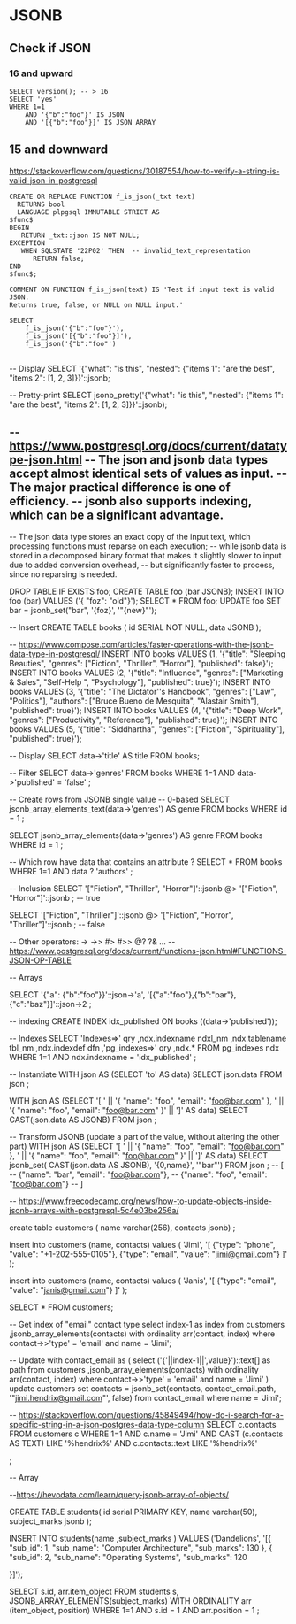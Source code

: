 # JSONB



## Check if JSON

### 16 and upward
```postgresql
SELECT version(); -- > 16
SELECT 'yes'
WHERE 1=1
    AND '{"b":"foo"}' IS JSON
    AND '[{"b":"foo"}]' IS JSON ARRAY
```


## 15 and downward
https://stackoverflow.com/questions/30187554/how-to-verify-a-string-is-valid-json-in-postgresql

```postgresql
CREATE OR REPLACE FUNCTION f_is_json(_txt text)
  RETURNS bool
  LANGUAGE plpgsql IMMUTABLE STRICT AS
$func$
BEGIN
   RETURN _txt::json IS NOT NULL;
EXCEPTION
   WHEN SQLSTATE '22P02' THEN  -- invalid_text_representation
      RETURN false;
END
$func$;

COMMENT ON FUNCTION f_is_json(text) IS 'Test if input text is valid JSON.
Returns true, false, or NULL on NULL input.'
```


```postgresql
SELECT 
    f_is_json('{"b":"foo"}'),
    f_is_json('[{"b":"foo"}]'),
    f_is_json('{"b":"foo"')
```


## 



-- Display
SELECT
       '{"what": "is this", "nested": {"items 1": "are the best", "items 2": [1, 2, 3]}}'::jsonb;


-- Pretty-print
SELECT
       jsonb_pretty('{"what": "is this", "nested": {"items 1": "are the best", "items 2": [1, 2, 3]}}'::jsonb);



-- https://www.postgresql.org/docs/current/datatype-json.html
-- The json and jsonb data types accept almost identical sets of values as input.
-- The major practical difference is one of efficiency.
-- jsonb also supports indexing, which can be a significant advantage.
--
-- The json data type stores an exact copy of the input text, which processing functions must reparse on each execution;
-- while jsonb data is stored in a decomposed binary format that makes it slightly slower to input due to added conversion overhead,
-- but significantly faster to process, since no reparsing is needed.


DROP TABLE IF EXISTS foo;
CREATE TABLE foo (bar JSONB);
INSERT INTO foo (bar) VALUES ('{ "foz": "old"}');
SELECT * FROM foo;
UPDATE foo SET bar = jsonb_set("bar", '{foz}', '"{new}"');

-- Insert
CREATE TABLE books (
  id   SERIAL NOT NULL,
  data JSONB
);

-- https://www.compose.com/articles/faster-operations-with-the-jsonb-data-type-in-postgresql/
INSERT INTO books VALUES (1, '{"title": "Sleeping Beauties", "genres": ["Fiction", "Thriller", "Horror"], "published": false}');
INSERT INTO books VALUES (2, '{"title": "Influence", "genres": ["Marketing & Sales", "Self-Help ", "Psychology"], "published": true}');
INSERT INTO books VALUES (3, '{"title": "The Dictator''s Handbook", "genres": ["Law", "Politics"], "authors": ["Bruce Bueno de Mesquita", "Alastair Smith"], "published": true}');
INSERT INTO books VALUES (4, '{"title": "Deep Work", "genres": ["Productivity", "Reference"], "published": true}');
INSERT INTO books VALUES (5, '{"title": "Siddhartha", "genres": ["Fiction", "Spirituality"], "published": true}');

-- Display
SELECT
    data->'title' AS title
FROM books;

-- Filter
SELECT
   data->'genres'
FROM books
WHERE 1=1
    AND data->'published' = 'false'
;

-- Create rows from JSONB single value
-- 0-based
SELECT
   jsonb_array_elements_text(data->'genres') AS genre
FROM books
WHERE id = 1
;

SELECT
   jsonb_array_elements(data->'genres') AS genre
FROM books
WHERE id = 1
;

-- Which row have data that contains an attribute ?
SELECT *
FROM books
WHERE 1=1
 AND data ? 'authors'
;

-- Inclusion
SELECT '["Fiction", "Thriller", "Horror"]'::jsonb
        @>
       '["Fiction", "Horror"]'::jsonb
;
-- true

SELECT '["Fiction", "Thriller"]'::jsonb
        @>
       '["Fiction", "Horror", "Thriller"]'::jsonb
;
-- false


-- Other operators: -> ->> #> #>> @? ?& ...
-- https://www.postgresql.org/docs/current/functions-json.html#FUNCTIONS-JSON-OP-TABLE

-- Arrays

SELECT
    '{"a": {"b":"foo"}}'::json->'a',
    '[{"a":"foo"},{"b":"bar"},{"c":"baz"}]'::json->2
;


-- indexing
CREATE INDEX
    idx_published
ON books ((data->'published'));

-- Indexes
SELECT
       'Indexes=>' qry
       ,ndx.indexname ndxl_nm
       ,ndx.tablename tbl_nm
       ,ndx.indexdef  dfn
       ,'pg_indexes=>' qry
       ,ndx.*
FROM pg_indexes ndx
WHERE 1=1
    AND ndx.indexname = 'idx_published'
;



-- Instantiate
WITH json AS (SELECT 'to' AS data)
SELECT json.data
FROM json
;

WITH json AS (SELECT '[ ' ||
                     '{ "name": "foo", "email": "foo@bar.com" }, ' ||
                     '{ "name": "foo", "email": "foo@bar.com" }' ||
                     ']' AS data)
SELECT CAST(json.data AS JSONB)
FROM json
;


-- Transform JSONB (update a part of the value, without altering the other part)
WITH json AS (SELECT '[ ' ||
                     '{ "name": "foo", "email": "foo@bar.com" }, ' ||
                     '{ "name": "foo", "email": "foo@bar.com" }' ||
                     ']' AS data)
SELECT
   jsonb_set(
        CAST(json.data AS JSONB),
       '{0,name}',
       '"bar"')
FROM json
;
-- [
-- {"name": "bar", "email": "foo@bar.com"},
-- {"name": "foo", "email": "foo@bar.com"}
-- ]


-- https://www.freecodecamp.org/news/how-to-update-objects-inside-jsonb-arrays-with-postgresql-5c4e03be256a/

create table customers (
    name varchar(256),
    contacts jsonb)
;

insert into customers (name, contacts) values (
  'Jimi',
  '[
    {"type": "phone", "value": "+1-202-555-0105"},
    {"type": "email", "value": "jimi@gmail.com"}
  ]'
);

insert into customers (name, contacts) values (
  'Janis',
  '[
	{"type": "email", "value": "janis@gmail.com"}
   ]'
);

SELECT * FROM customers;


-- Get index of "email" contact type
select index-1 as index
  from customers
      ,jsonb_array_elements(contacts) with ordinality arr(contact, index)
 where contact->>'type' = 'email'
   and name = 'Jimi';


-- Update
with contact_email as (
  select ('{'||index-1||',value}')::text[] as path
    from customers
        ,jsonb_array_elements(contacts) with ordinality arr(contact, index)
   where contact->>'type' = 'email'
     and name = 'Jimi'
)
update customers
   set contacts = jsonb_set(contacts, contact_email.path, '"jimi.hendrix@gmail.com"', false)
  from contact_email
 where name = 'Jimi';


-- https://stackoverflow.com/questions/45849494/how-do-i-search-for-a-specific-string-in-a-json-postgres-data-type-column
SELECT
    c.contacts
FROM
    customers c
WHERE 1=1
    AND c.name = 'Jimi'
    AND CAST (c.contacts AS TEXT) LIKE '%hendrix%'
    AND c.contacts::text          LIKE '%hendrix%'

;

-- Array

--https://hevodata.com/learn/query-jsonb-array-of-objects/

CREATE TABLE students(
   id serial PRIMARY KEY,
   name varchar(50),
   subject_marks jsonb
);

INSERT INTO students(name ,subject_marks ) VALUES ('Dandelions',
'[{
 "sub_id": 1,
 "sub_name": "Computer Architecture",
 "sub_marks": 130
},
{
 "sub_id": 2,
 "sub_name": "Operating Systems",
 "sub_marks": 120

}]');

SELECT
  s.id,
  arr.item_object
FROM students s,
  JSONB_ARRAY_ELEMENTS(subject_marks) WITH ORDINALITY arr (item_object, position)
WHERE 1=1
  AND s.id = 1
  AND arr.position = 1
  ;